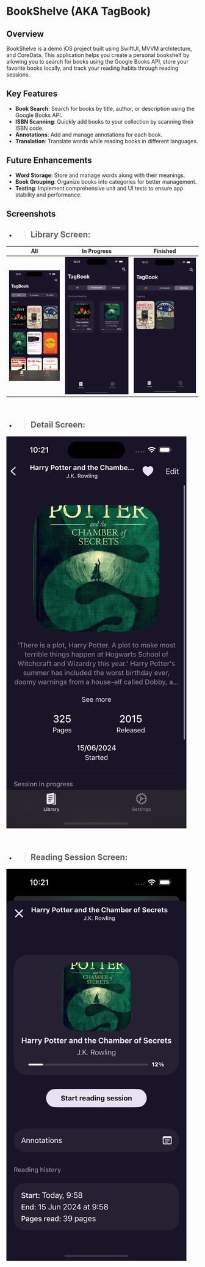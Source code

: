 # BookShelve (AKA TagBook)

## Overview

BookShelve is a demo iOS project built using SwiftUI, MVVM architecture, and CoreData. This application helps you create a personal bookshelf by allowing you to search for books using the Google Books API, store your favorite books locally, and track your reading habits through reading sessions.

## Key Features

- **Book Search**: Search for books by title, author, or description using the Google Books API.
- **ISBN Scanning**: Quickly add books to your collection by scanning their ISBN code.
- **Annotations**: Add and manage annotations for each book.
- **Translation**: Translate words while reading books in different languages.

## Future Enhancements

- **Word Storage**: Store and manage words along with their meanings.
- **Book Grouping**: Organize books into categories for better management.
- **Testing**: Implement comprehensive unit and UI tests to ensure app stability and performance.

## Screenshots


- > ## **Library Screen:**


| All                                    | In Progress                                   | Finished                                      |
|----------------------------------------|-----------------------------------------------|-----------------------------------------------|
| ![All](./Screenshots/All.png)          | ![In Progress](./Screenshots/InProgress.png)  | ![Finished](./Screenshots/Finished.png)       |


<br>

- > ## **Detail Screen:**

![](./Screenshots/Detail.png)

<br>

- > ## **Reading Session Screen:**

![](./Screenshots/ReadingSession.png)